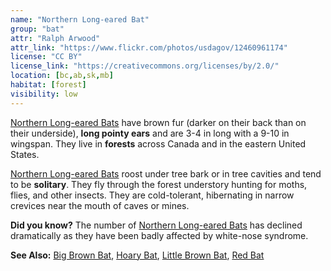 ```yaml
---
name: "Northern Long-eared Bat"
group: "bat"
attr: "Ralph Arwood"
attr_link: "https://www.flickr.com/photos/usdagov/12460961174"
license: "CC BY"
license_link: "https://creativecommons.org/licenses/by/2.0/"
location: [bc,ab,sk,mb]
habitat: [forest]
visibility: low
---
```

[Northern Long-eared Bats](/animals/norlebat/) have brown fur (darker on their back than on their underside), **long pointy ears** and are 3-4 in long with a 9-10 in wingspan. They live in **forests** across Canada and in the eastern United States.

[Northern Long-eared Bats](/animals/norlebat/) roost under tree bark or in tree cavities and tend to be **solitary**. They fly through the forest understory hunting for moths, flies, and other insects. They are cold-tolerant, hibernating in narrow crevices near the mouth of caves or mines.

**Did you know?** The number of [Northern Long-eared Bats](/animals/norlebat/) has declined dramatically as they have been badly affected by white-nose syndrome.

<!-- generated, do not edit -->
**See Also:**
[Big Brown Bat](/animals/bigbbat/),
[Hoary Bat](/animals/hoarybat/),
[Little Brown Bat](/animals/litbrnbat/),
[Red Bat](/animals/redbat/)
